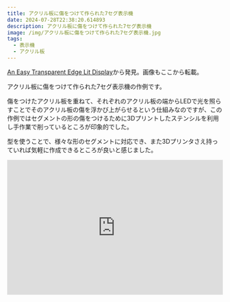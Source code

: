```yaml
---
title: アクリル板に傷をつけて作られた7セグ表示機
date: 2024-07-28T22:38:20.614893
description: アクリル板に傷をつけて作られた7セグ表示機
image: /img/アクリル板に傷をつけて作られた7セグ表示機.jpg
tags:
  - 表示機
  - アクリル板
---
```

[An Easy Transparent Edge Lit Display](https://hackaday.com/2024/06/24/an-easy-transparent-edge-lit-display/)から発見。画像もここから転載。

アクリル板に傷をつけて作られた7セグ表示機の作例です。

傷をつけたアクリル板を重ねて、それぞれのアクリル板の端からLEDで光を照らすことでそのアクリル板の傷を浮かび上がらせるという仕組みなのですが、この作例ではセグメントの形の傷をつけるために3Dプリントしたステンシルを利用し手作業で削っているところが印象的でした。

型を使うことで、様々な形のセグメントに対応でき、また3Dプリンタさえ持っていれば気軽に作成できるところが良いと感じました。

<iframe width="100%" height="315" src="https://www.youtube.com/embed/Cg9MDF1VE2g" title="YouTube video player" frameborder="0" allow="accelerometer; autoplay; clipboard-write; encrypted-media; gyroscope; picture-in-picture" allowfullscreen></iframe>



